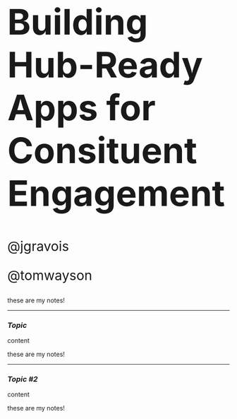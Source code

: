 <!-- .slide: data-background-size="cover" style="padding-left: 80px" data-background="img/bg-1.png" -->

<h1 style="text-align: left; font-size: 80px;">Building Hub-Ready Apps for Consituent Engagement</h1>
    <p style="text-align: left; font-size: 30px;">@jgravois</p>
    <p style="text-align: left; font-size: 30px;">@tomwayson</p>

<aside class="notes">

these are my notes!

</aside>

---

<!-- .slide: data-background="img/bg-2.png" -->

### _Topic_

content

<aside class="notes">

these are my notes!

</aside>

---

<!-- .slide: data-background="img/bg-3.png" -->

### _Topic #2_

content

<aside class="notes">

these are my notes!

</aside>